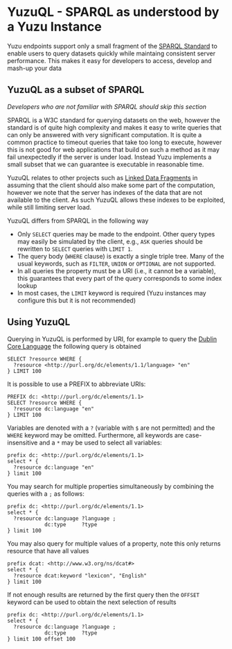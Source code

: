YuzuQL - SPARQL as understood by a Yuzu Instance
================================================

Yuzu endpoints support only a small fragment of the 
[SPARQL Standard](http://www.w3.org/TR/sparql11-query/) to enable users to
query datasets quickly while maintaing consistent server performance. This 
makes it easy for developers to access, develop and mash-up your data 

YuzuQL as a subset of SPARQL
----------------------------

_Developers who are not familiar with SPARQL should skip this section_

SPARQL is a W3C standard for querying datasets on the web, however the 
standard is of quite high complexity and makes it easy to write queries that
can only be answered with very significant computation. It is quite a common
practice to timeout queries that take too long to execute, however this is
not good for web applications that build on such a method as it may fail
unexpectedly if the server is under load. Instead Yuzu implements a small
subset that we can guarantee is executable in reasonable time.

YuzuQL relates to other projects such as 
[Linked Data Fragments](http://linkeddatafragments.org/) in assuming that 
the client should also make some part of the computation, however we note that
the server has indexes of the data that are not available to the client. As
such YuzuQL allows these indexes to be exploited, while still limiting 
server load.

YuzuQL differs from SPARQL in the following way

* Only `SELECT` queries may be made to the endpoint. Other query types may 
  easily be simulated by the client, e.g., `ASK` queries should be rewritten
  to `SELECT` queries with `LIMIT 1`.
* The query body (`WHERE` clause) is exactly a single triple tree. Many 
  of the usual keywords, such as `FILTER`, `UNION` or `OPTIONAL` are not 
  supported.
* In all queries the property must be a URI (i.e., it cannot be a variable), 
  this guarantees that every part of the query corresponds to some index 
  lookup
* In most cases, the `LIMIT` keyword is required (Yuzu instances may configure
  this but it is not recommended)

Using YuzuQL
------------

Querying in YuzuQL is performed by URI, for example to query the 
[Dublin Core Language](http://purl.org/dc/elements/1.1/language) the following
query is obtained

    SELECT ?resource WHERE {
      ?resource <http://purl.org/dc/elements/1.1/language> "en"
    } LIMIT 100

It is possible to use a PREFIX to abbreviate URIs:

    PREFIX dc: <http://purl.org/dc/elements/1.1>
    SELECT ?resource WHERE {
      ?resource dc:language "en"
    } LIMIT 100

Variables are denoted with a `?` (variable with `$` are not permitted) and the
`WHERE` keyword may be omitted. Furthermore, all keywords are case-insensitive
and a `*` may be used to select all variables:

    prefix dc: <http://purl.org/dc/elements/1.1>
    select * {
      ?resource dc:language "en"
    } limit 100

You may search for multiple properties simultaneously by combining the queries
with a `;` as follows:

    prefix dc: <http://purl.org/dc/elements/1.1>
    select * {
      ?resource dc:language ?language ;
                dc:type     ?type 
    } limit 100

You may also query for multiple values of a property, note this only returns
resource that have all values

    prefix dcat: <http://www.w3.org/ns/dcat#>
    select * {
      ?resource dcat:keyword "lexicon", "English"
    } limit 100

If not enough results are returned by the first query then the `OFFSET` keyword
can be used to obtain the next selection of results

    prefix dc: <http://purl.org/dc/elements/1.1>
    select * {
      ?resource dc:language ?language ;
                dc:type     ?type 
    } limit 100 offset 100
